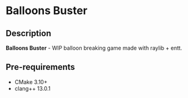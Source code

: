 # Balloons Buster

## Description

**Balloons Buster** - WIP balloon breaking game made with raylib + entt.

## Pre-requirements

- CMake 3.10+
- clang++ 13.0.1
